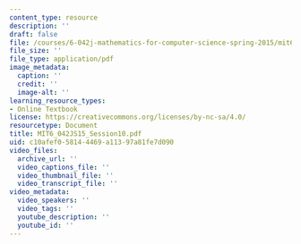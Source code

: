 ```yaml
---
content_type: resource
description: ''
draft: false
file: /courses/6-042j-mathematics-for-computer-science-spring-2015/mit6_042js15_session10.pdf
file_size: ''
file_type: application/pdf
image_metadata:
  caption: ''
  credit: ''
  image-alt: ''
learning_resource_types:
- Online Textbook
license: https://creativecommons.org/licenses/by-nc-sa/4.0/
resourcetype: Document
title: MIT6_042JS15_Session10.pdf
uid: c10afef0-5814-4469-a113-97a81fe7d090
video_files:
  archive_url: ''
  video_captions_file: ''
  video_thumbnail_file: ''
  video_transcript_file: ''
video_metadata:
  video_speakers: ''
  video_tags: ''
  youtube_description: ''
  youtube_id: ''
---
```

